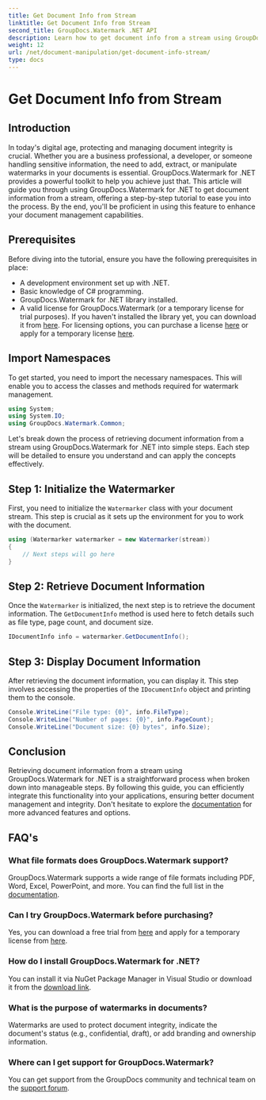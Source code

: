 ```yaml
---
title: Get Document Info from Stream
linktitle: Get Document Info from Stream
second_title: GroupDocs.Watermark .NET API
description: Learn how to get document info from a stream using GroupDocs.Watermark for .NET with this step-by-step guide. Your document management capabilities effortlessly.
weight: 12
url: /net/document-manipulation/get-document-info-stream/
type: docs
---
```

# Get Document Info from Stream

## Introduction
In today's digital age, protecting and managing document integrity is crucial. Whether you are a business professional, a developer, or someone handling sensitive information, the need to add, extract, or manipulate watermarks in your documents is essential. GroupDocs.Watermark for .NET provides a powerful toolkit to help you achieve just that. This article will guide you through using GroupDocs.Watermark for .NET to get document information from a stream, offering a step-by-step tutorial to ease you into the process. By the end, you'll be proficient in using this feature to enhance your document management capabilities.
## Prerequisites
Before diving into the tutorial, ensure you have the following prerequisites in place:
- A development environment set up with .NET.
- Basic knowledge of C# programming.
- GroupDocs.Watermark for .NET library installed.
- A valid license for GroupDocs.Watermark (or a temporary license for trial purposes).
If you haven't installed the library yet, you can download it from [here](https://releases.groupdocs.com/Watermark/net/). For licensing options, you can purchase a license [here](https://purchase.groupdocs.com/buy) or apply for a temporary license [here](https://purchase.groupdocs.com/temporary-license/).
## Import Namespaces
To get started, you need to import the necessary namespaces. This will enable you to access the classes and methods required for watermark management.
```csharp
using System;
using System.IO;
using GroupDocs.Watermark.Common;
```
Let's break down the process of retrieving document information from a stream using GroupDocs.Watermark for .NET into simple steps. Each step will be detailed to ensure you understand and can apply the concepts effectively.
## Step 1: Initialize the Watermarker
First, you need to initialize the `Watermarker` class with your document stream. This step is crucial as it sets up the environment for you to work with the document.
```csharp
using (Watermarker watermarker = new Watermarker(stream))
{
    // Next steps will go here
}
```
## Step 2: Retrieve Document Information
Once the `Watermarker` is initialized, the next step is to retrieve the document information. The `GetDocumentInfo` method is used here to fetch details such as file type, page count, and document size.
```csharp
IDocumentInfo info = watermarker.GetDocumentInfo();
```
## Step 3: Display Document Information
After retrieving the document information, you can display it. This step involves accessing the properties of the `IDocumentInfo` object and printing them to the console.
```csharp
Console.WriteLine("File type: {0}", info.FileType);
Console.WriteLine("Number of pages: {0}", info.PageCount);
Console.WriteLine("Document size: {0} bytes", info.Size);
```

## Conclusion
Retrieving document information from a stream using GroupDocs.Watermark for .NET is a straightforward process when broken down into manageable steps. By following this guide, you can efficiently integrate this functionality into your applications, ensuring better document management and integrity. Don't hesitate to explore the [documentation](https://tutorials.groupdocs.com/Watermark/net/) for more advanced features and options.
## FAQ's
### What file formats does GroupDocs.Watermark support?
GroupDocs.Watermark supports a wide range of file formats including PDF, Word, Excel, PowerPoint, and more. You can find the full list in the [documentation](https://tutorials.groupdocs.com/Watermark/net/).
### Can I try GroupDocs.Watermark before purchasing?
Yes, you can download a free trial from [here](https://releases.groupdocs.com/) and apply for a temporary license from [here](https://purchase.groupdocs.com/temporary-license/).
### How do I install GroupDocs.Watermark for .NET?
You can install it via NuGet Package Manager in Visual Studio or download it from the [download link](https://releases.groupdocs.com/Watermark/net/).
### What is the purpose of watermarks in documents?
Watermarks are used to protect document integrity, indicate the document's status (e.g., confidential, draft), or add branding and ownership information.
### Where can I get support for GroupDocs.Watermark?
You can get support from the GroupDocs community and technical team on the [support forum](https://forum.groupdocs.com/c/watermark/19).
